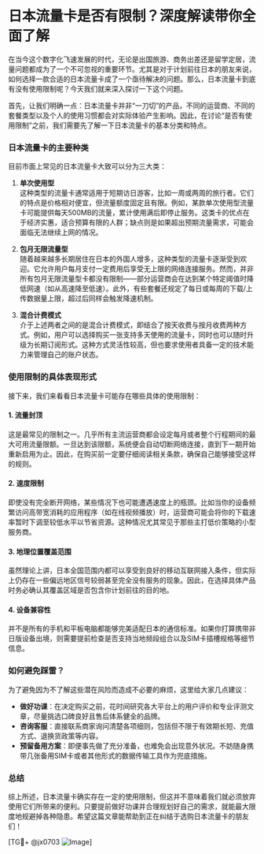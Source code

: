 # 日本流量卡是否有限制？深度解读带你全面了解

在当今这个数字化飞速发展的时代，无论是出国旅游、商务出差还是留学定居，流量问题都成为了一个不可忽视的重要环节。尤其是对于计划前往日本的朋友来说，如何选择一款合适的日本流量卡成了一个亟待解决的问题。那么，日本流量卡到底有没有使用限制呢？今天我们就来深入探讨一下这个问题。

首先，让我们明确一点：日本流量卡并非“一刀切”的产品，不同的运营商、不同的套餐类型以及个人的使用习惯都会对实际体验产生影响。因此，在讨论“是否有使用限制”之前，我们需要先了解一下日本流量卡的基本分类和特点。

### 日本流量卡的主要种类

目前市面上常见的日本流量卡大致可以分为三大类：

1. **单次使用型**  
   这种类型的流量卡通常适用于短期访日游客，比如一周或两周的旅行者。它们的特点是价格相对便宜，但流量额度固定且有限。例如，某款单次使用型流量卡可能提供每天500MB的流量，累计使用满后即停止服务。这类卡的优点在于经济实惠，适合预算有限的人群；缺点则是如果超出预期流量需求，可能会面临无法继续上网的情况。

2. **包月无限流量型**  
   随着越来越多长期居住在日本的外国人增多，这种类型的流量卡逐渐受到欢迎。它允许用户每月支付一定费用后享受无上限的网络连接服务。然而，并非所有包月无限流量型卡都没有限制——部分运营商会在达到某个特定阈值时降低网速（如从高速降至低速）。此外，有些套餐还规定了每日或每周的下载/上传数据量上限，超过后同样会触发降速机制。

3. **混合计费模式**  
   介于上述两者之间的是混合计费模式，即结合了按天收费与按月收费两种方式。例如，用户可以选择购买一张支持多天使用的流量卡，同时也可以随时升级为长期订阅形式。这种方式灵活性较高，但也要求使用者具备一定的技术能力来管理自己的账户状态。

### 使用限制的具体表现形式

接下来，我们来看看日本流量卡可能存在哪些具体的使用限制：

#### 1. 流量封顶
这是最常见的限制之一。几乎所有主流运营商都会设定每月或者整个行程期间的最大可用流量限额。一旦达到该限额，系统便会自动切断网络连接，直到下一期开始重新启用为止。因此，在购买前一定要仔细阅读相关条款，确保自己能够接受这样的规则。

#### 2. 速度限制
即使没有完全断开网络，某些情况下也可能遭遇速度上的瓶颈。比如当你的设备频繁访问高带宽消耗的应用程序（如在线视频播放）时，运营商可能会将你的下载速率暂时下调至较低水平以节省资源。这种情况尤其常见于那些主打低价策略的小型服务商。

#### 3. 地理位置覆盖范围
虽然理论上讲，日本全国范围内都可以享受到良好的移动互联网接入条件，但实际上仍存在一些偏远地区信号较弱甚至完全没有服务的现象。因此，在选择具体产品时务必确认其覆盖区域是否包含你计划前往的目的地。

#### 4. 设备兼容性
并不是所有的手机和平板电脑都能够完美适配日本的通信标准。如果你打算携带非日版设备出境，则需要提前检查是否支持当地频段组合以及SIM卡插槽规格等细节信息。

### 如何避免踩雷？

为了避免因为不了解这些潜在风险而造成不必要的麻烦，这里给大家几点建议：

- **做好功课**：在决定购买之前，花时间研究各大平台上的用户评价和专业评测文章，尽量挑选口碑良好且售后体系健全的品牌。
- **咨询客服**：直接联系商家询问清楚各项细则，包括但不限于有效期长短、充值方式、退换货政策等内容。
- **预留备用方案**：即便事先做了充分准备，也难免会出现意外状况。不妨随身携带几张备用SIM卡或者其他形式的数据传输工具作为兜底措施。

### 总结

综上所述，日本流量卡确实存在一定的使用限制，但这并不意味着我们就必须放弃使用它们所带来的便利。只要提前做好功课并合理规划好自己的需求，就能最大限度地规避掉各种隐患。希望这篇文章能帮助到正在纠结于选购日本流量卡的朋友们！

[TG💪+ @jx0703 ![Image](https://github.com/user-attachments/assets/dbca1d08-cadb-493c-b0ec-ad6f7a83f270)]